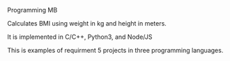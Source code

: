 Programming MB

Calculates BMI using weight in kg and height in meters.  

It is implemented in C/C++, Python3, and Node/JS

This is examples of requirment 5 projects in three programming languages. 
